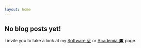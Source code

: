 ```yaml
---
layout: home
--- 
```


## No blog posts yet!

I invite you to take a look at my [Software 💻](/software) or [Academia 🎓](/academia) page.
